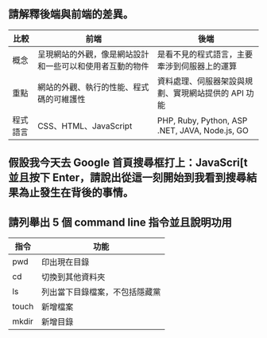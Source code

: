 ## 請解釋後端與前端的差異。

比較|前端|後端
--|--|--
概念|呈現網站的外觀，像是網站設計和一些可以和使用者互動的物件|是看不見的程式語言，主要牽涉到伺服器上的運算
重點|網站的外觀、執行的性能、程式碼的可維護性|資料處理、伺服器架設與規劃、實現網站提供的 API 功能
程式語言|CSS、HTML、JavaScript|PHP, Ruby, Python, ASP .NET, JAVA, Node.js, GO 


## 假設我今天去 Google 首頁搜尋框打上：JavaScri[t 並且按下 Enter，請說出從這一刻開始到我看到搜尋結果為止發生在背後的事情。




## 請列舉出 5 個 command line 指令並且說明功用

指令|功能
---|---
pwd|印出現在目錄
cd|切換到其他資料夾
ls|列出當下目錄檔案，不包括隱藏黨
touch|新增檔案
mkdir|新增目錄